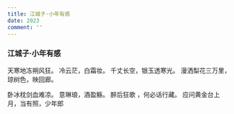 ```yaml
---
title: 江城子·小年有感
date: 2023
comment: ''
---
```

### 江城子·小年有感

天寒地冻朔风狂。
冷云茫，白霜妆。
千丈长空，银玉透寒光。
漫洒梨花三万里，琼树色，映回廊。

卧冰枕剑血难凉。
意琳琅，酒盈觞。
醉后狂歌 ，何必话行藏。
应问黄金台上月，当有照，少年郎
